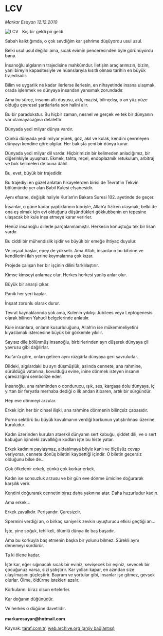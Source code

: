 # LCV

*Markar Esayan 12.12.2010*

<div class="yazi"><img align="left" alt="LCV" border="0" src="http://www.taraf.com.tr/fotoraflar/makaleler/lcv_5132_orijinal.jpg" style="border-right-width:10px; border-color:#FFFFFF"/><p>Kış bir geldi pir geldi.</p>
<p>Sabah kalktığımda, o çok sevdiğim kar şehrime düşüyordu usul usul.</p>
<p>Belki usul usul değildi ama, sıcak evimin penceresinden öyle görünüyordu bana.</p>
<p>İnsanoğlu algılarının trajedisine mahkûmdur. İletişim araçlarımızın, bizim, yani bireyin kapasitesiyle ve nüanslarıyla kısıtlı olması tarihin en büyük trajedisidir.</p>
<p>Bilim ve uygarlık ne kadar ilerlerse ilerlesin, en nihayetinde insana ulaşmak, orada işlenmek ve dünyaya insandan yansımak zorundadır.</p>
<p>Ama bu süreç, insanın altı duyusu, aklı, mazisi, bilinçdışı, o an yüz yüze olduğu çevresel şartlarlarla son halini alır.</p>
<p>Bu bir paradokstur. Bu hiçbir zaman, nesnel ve gerçek ve tek bir dünyanın var olamayacağına delalettir.</p>
<p>Dünyada yedi milyar dünya vardır.</p>
<p>Çünkü dünyada yedi milyar yürek, göz, akıl ve kulak, kendini çevreleyen dünyayı kendine göre algılar. Her bakışta yeni bir dünya kurar.</p>
<p>Dünyada yedi milyar dil vardır. Hiçbirimizin bir kelimeden anladığımız, bir diğerinkiyle uyuşmaz. Ekmek, tahta, reçel, endoplazmik retukulum, arbitraj ve bok kelimeleri de buna dâhil.</p>
<p>Bu, evet, büyük bir trajedidir.</p>
<p>Bu trajediyi en güzel anlatan hikayelerden birisi de Tevrat’ın Tekvin bölümünde yer alan Babil Kulesi efsanesidir.</p>
<p>Aynı efsane, değişik haliyle Kur’an’ın Bakara Suresi 102. ayetinde de geçer.</p>
<p>İnsanlar, o güne kadar yaptıklarının kibriyle, Allah’a fiziken ulaşmak, belki de ona eş olmak için evi olduğunu düşündükleri gökkubbenin en tepesine ulaşacak bir kule inşa etmeye karar verirler.</p>
<p>Henüz insanoğlu dillerle parçalanmamıştır. Herkesin konuştuğu tek bir lisan vardır.</p>
<p>Bu ciddi bir mühendislik işidir ve büyük bir emeğe ihtiyaç duyulur.</p>
<p>Ve inşaat başlar, epey de yükselir. Ama Allah, insanların bu kibrine ve kendilerini ilah yerine koymalarına çok kızar.</p>
<p>Projede çalışan her bir işçinin dilini farklılaştırır. </p>
<p>Kimse kimseyi anlamaz olur. Herkes herkesi yanlış anlar olur.</p>
<p>Büyük bir anarşi çıkar.</p>
<p>Panik her yeri kaplar.</p>
<p>İnşaat zorunlu olarak durur.</p>
<p>Tevrat kaynaklarında yok ama, Kulenin yıkılışı Jubilees veya Leptogenesis olarak bilinen Yahudi belgelerinde anlatılır.</p>
<p>Kule insanlara, onların kusurluluğunu, Allah’ın ise mükemmeliyetini kıyaslamak istercesine büyük bir görkemle yıkılır.</p>
<p>Sayısız dile bölünmüş insanoğlu, birbirlerinden ayrı düşerek dünyaya çil yavrusu gibi dağılırlar.</p>
<p>Kur’an’a göre, onları getiren aynı rüzgârla dünyaya geri savrulurlar.</p>
<p>Dildeki, algılardaki bu ayrı düşmüşlük, aslında cennete, ana rahmine, sürüldüğü vatanına, kovulduğu evine, inine dönmek isteyen insanın çaresizliğini sembolize eder.</p>
<p>İnsanoğlu, ana rahminden o dondurucu, ışık, ses, kargaşa dolu dünyaya, iç yırtan bir feryatla merhaba dediği o ilk andan itibaren, artık bir sürgündür.</p>
<p>Hep eve dönmeyi arzular.</p>
<p>Erkek için her bir cinsel ilişki, ana rahmine dönmenin bilinçsiz çabasıdır.</p>
<p>Porno sektörü bu büyük kovulmanın verdiği korkunun yatıştırılması üzerine kuruludur.</p>
<p>Kadın üzerinden kurulan ataerkil dünyanın sert kabuğu, şiddet dili, ve o sert kabuğun içindeki zavallılığın kodları işte bu histe yatar.</p>
<p>Erkek kadınını paylaşmaz, aldatılmaya böyle kanlı ve ölçüsüz cevap veriyorsa, cennete dönüş biletini kaybettiği içindir. O biletin geçersiz olduğunu bilse de...</p>
<p>Çok öfkelenir erkek, çünkü çok korkar erkek. </p>
<p>Kadın ise sonsuzluk arzusu ve bir gün eve dönme ümidine doğurarak karşılık verir.</p>
<p>Kendini doğurarak cennetin biraz daha yakınına atar. Daha huzurludur kadın.</p>
<p>Ama erkek...</p>
<p>Erkek zavallıdır. Perişandır. Çaresizdir.</p>
<p>Spermini verdiği an, o birkaç saniyelik zevkin uyuşturucu etkisi geçtiği an...</p>
<p>İşte, yine soğuk, tehlikeli, ölümlü dünya ile baş başadır.</p>
<p>Ama bu korkuyla baş etmenin başka bir yolunu bilmez. Sürekli aynı denemeyi sürdürür.</p>
<p>Ta ki ölene kadar.</p>
<p>İşte kar, eğer sığınacak sıcak bir eviniz, sevişecek bir eşiniz, sevecek bir çocuğunuz varsa, sizi yatıştırır. Kar yolları kapar, en azından size ulaşılmasını güçleştirir. Bayram ve yortular gibi, insanlar işe gitmez, gevşek olurlar. Ölme, öldürme istekleri azalır.</p>
<p>Korkularını biraz olsun ertelerler.</p>
<p>Kar doğanın düğünüdür.</p>
<p>Ve herkes o düğüne davetlidir.<br/><br/><b>markaresayan@hotmail.com</b></p></div>

Kaynak: [taraf.com.tr](http://www.taraf.com.tr:80/markar-esayan/makale-lcv.htm), [web.archive.org (arşiv bağlantısı)](http://web.archive.org/web/20101213194315/http://www.taraf.com.tr:80/markar-esayan/makale-lcv.htm)
